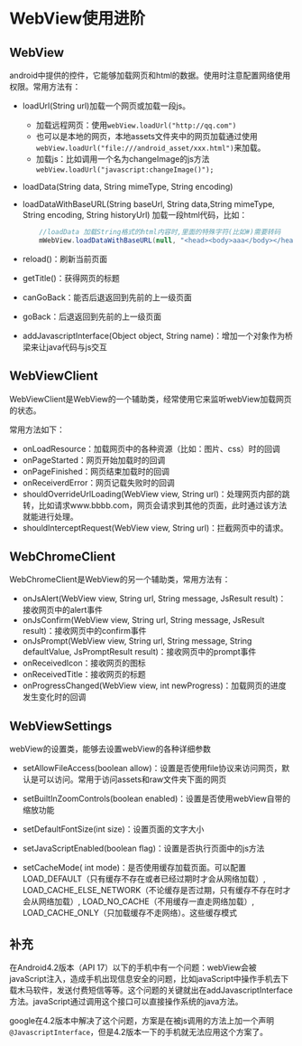 # WebView使用进阶

## WebView

android中提供的控件，它能够加载网页和html的数据。使用时注意配置网络使用权限。常用方法有：

- loadUrl(String url)加载一个网页或加载一段js。

  - 加载远程网页：使用`webView.loadUrl("http://qq.com")`
  - 也可以是本地的网页，本地assets文件夹中的网页加载通过使用`webView.loadUrl("file:///android_asset/xxx.html")`来加载。
  - 加载js：比如调用一个名为changeImage的js方法`webView.loadUrl("javascript:changeImage()");`

- loadData(String data, String mimeType, String encoding)

- loadDataWithBaseURL(String baseUrl, String data,String mimeType, String encoding, String historyUrl)
  加载一段html代码，比如：

  ```java
      //loadData 加载String格式的html内容时,里面的特殊字符(比如#)需要转码
      mWebView.loadDataWithBaseURL(null, "<head><body>aaa</body></head>","text/html", "utf-8", null);
  ```

- reload()：刷新当前页面

- getTitle()：获得网页的标题

- canGoBack：能否后退返回到先前的上一级页面

- goBack：后退返回到先前的上一级页面

- addJavascriptInterface(Object object, String name)：增加一个对象作为桥梁来让java代码与js交互

## WebViewClient

WebViewClient是WebView的一个辅助类，经常使用它来监听webView加载网页的状态。

常用方法如下：

* onLoadResource：加载网页中的各种资源（比如：图片、css）时的回调
* onPageStarted：网页开始加载时的回调
* onPageFinished：网页结束加载时的回调
* onReceiverdError：网页记载失败时的回调
* shouldOverrideUrlLoading(WebView view, String url)：处理网页内部的跳转，比如请求www.bbbb.com，网页会请求到其他的页面，此时通过该方法就能进行处理。
* shouldInterceptRequest(WebView view, String url)：拦截网页中的请求。

## WebChromeClient

WebChromeClient是WebView的另一个辅助类，常用方法有：

* onJsAlert(WebView view, String url, String message, JsResult result)：接收网页中的alert事件
* onJsConfirm(WebView view, String url, String message, JsResult result)：接收网页中的confirm事件
* onJsPrompt(WebView view, String url, String message, String defaultValue, JsPromptResult result)：接收网页中的prompt事件
* onReceivedIcon：接收网页的图标
* onReceivedTitle：接收网页的标题
* onProgressChanged(WebView view, int newProgress)：加载网页的进度发生变化时的回调

## WebViewSettings

webView的设置类，能够去设置webView的各种详细参数

* setAllowFileAccess(boolean allow)：设置是否使用file协议来访问网页，默认是可以访问。常用于访问assets和raw文件夹下面的网页

* setBuiltInZoomControls(boolean enabled)：设置是否使用webView自带的缩放功能

* setDefaultFontSize(int size)：设置页面的文字大小

* setJavaScriptEnabled(boolean flag)：设置是否执行页面中的js方法

* setCacheMode( int mode)：是否使用缓存加载页面。可以配置LOAD_DEFAULT（只有缓存不存在或者已经过期时才会从网络加载）, LOAD_CACHE_ELSE_NETWORK（不论缓存是否过期，只有缓存不存在时才会从网络加载）, LOAD_NO_CACHE（不用缓存一直走网络加载）, LOAD_CACHE_ONLY（只加载缓存不走网络）。这些缓存模式


## 补充

在Android4.2版本（API 17）以下的手机中有一个问题：webView会被javaScript注入，造成手机出现信息安全的问题，比如javaScript中操作手机去下载木马软件，发送付费短信等等。这个问题的关键就出在addJavascriptInterface方法。javaScript通过调用这个接口可以直接操作系统的java方法。

google在4.2版本中解决了这个问题，方案是在被js调用的方法上加一个声明`@JavascriptInterface`，但是4.2版本一下的手机就无法应用这个方案了。